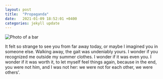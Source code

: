 ```yaml
---
layout: post
title:  "Propaganda"
date:   2021-01-09 18:52:01 +0400
categories: jekyll update
---
```

<img src="//images.weserv.nl/?url=havemapswill.travel/img/2021-01-09-beirut.JPG&&w=500h=400&dpr=4" alt="Photo of a bar">

It felt so strange to see you from far away today, or maybe I imagined you in someone else. Walking away, the gait was undeniably yours. I wonder if you recognized me outside my summer clothes. I wonder if it was even you. I wonder if it was worth it, to let myself feel things again, because in the end, you were not him, and I was not her: we were not for each other, we were others'.
